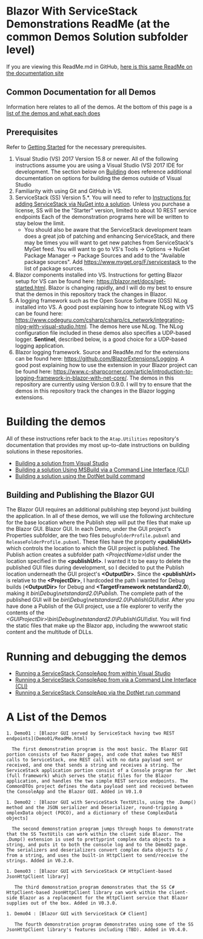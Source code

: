 # Blazor With ServiceStack Demonstrations ReadMe (at the common Demos Solution subfolder level)
If you are viewing this ReadMe.md in GitHub, [here is this same ReadMe on the documentation site](ReadMe.html)

## Common Documentation for all Demos
Information here relates to all of the demos. At the bottom of this page is a [list of the demos and what each does](./ReadMe.html#DemoList)
## Prerequisites
Refer to [Getting Started](../SolutionDocumentation/GettingStarted#prerequisites) for the necessary prerequisites.

1. Visual Studio (VS) 2017 Version 15.8 or newer. All of the following instructions assume you are using a Visual Studio (VS) 2017 IDE for development. The section below on [Building](./ReadMe.html#Building) does reference additional documentation on options for building the demos outside of Visual Studio
1. Familiarity with using Git and GitHub in VS.
1. ServiceStack (SS) Version 5.*. You will need to refer to [Instructions for adding ServiceStack via NuGet into a solution](https://servicestack.net/download). Unless you purchase a license, SS will be the "Starter" version, limited to about 10 REST service endpoints Each of the demonstration programs here will be written to stay below the limit. 
    * You should also be aware that the ServiceStack development team does a great job of patching and enhancing ServiceStack, and there may be times you will want to get new patches from ServiceStack's MyGet feed. You will want to go to VS's Tools -> Options -> NuGet Package Manager -> Package Sources and add to the "Available package sources". Add https://www.myget.org/F/servicestack to the list of package sources.		
1. Blazor components installed into VS. Instructions for getting Blazor setup for VS can be found here: https://blazor.net/docs/get-started.html. Blazor is changing rapidly, and I will do my best to ensure that the demos in this repository track the changes in Blazor.
1. A logging framework such as the Open Source Software (OSS) NLog installed into VS. A good post explaining how to integrate NLog with VS can be found here: https://www.codeguru.com/csharp/csharp/cs_network/integrating-nlog-with-visual-studio.html. The demos here use NLog. The NLog configuration file included in these demos also specifies a UDP-based logger. **Sentinel**, described below, is a good choice for a UDP-based logging application.
1. Blazor logging framework. Source and ReadMe.md for the extensions can be found here: https://github.com/BlazorExtensions/Logging. A good post explaining how to use the extension in your Blazor project can be found here: https://www.c-sharpcorner.com/article/introduction-to-logging-framework-in-blazor-with-net-core/. The demos in this repository are currently using Version 0.9.0. I will try to ensure that the demos in this repository track the changes in the Blazor logging extensions.
 
# <a id="Building"/>Building the demos
All of these instructions refer back to the `Atap.Utilities` repository's documentation that provides my most up-to-date instructions on building solutions in these repositories.
  * [Building a solution from Visual Studio]()
  * [Building a solution Using MSBuild via a Command Line Interface (CLI)]()
  * [Building a solution using the DotNet build command]()
## Building and Publishing the Blazor GUI
The Blazor GUI requires an additional publishing step beyond just building the application. In all of these demos, we will use the following architecture for the base location where the Publish step will put the files that make up the Blazor GUI. Blazor GUI. In each Demo, under the GUI project's Properties subfolder, are the two files `DebugFolderProfile.pubxml` and `ReleaseFolderProfile.pubxml`. These files have the property **\<publishUrl>** which controls the location to which the GUI project is published. The Publish action creates a subfolder path *\<ProjectName>\dist* under the location specified in the **\<publishUrl>**. I wanted it to be easy to delete the published GUI files during development, so I decided to put the Publish location underneath the GUI project's **\<OutputDir>**. Since the **\<publishUrl>** is relative to the **\<ProjectDir>**, I hardcoded the path I wanted for Debug builds (**\<OutputDir>** for Debug and **\<TargetFramework netstandard2.0**), making it *bin\Debug\netstandard2.0\Publish*. The complete path of the published GUI will be *bin\Debug\netstandard2.0\Publish\GUI\dist*. After you have done a Publish of the GUI project, use a file explorer to verify the contents of the *\<GUIProjectDir>\bin\Debug\netstandard2.0\Publish\GUI\dist*. You will find the static files that make up the Blazor app, including the wwwroot static content and the multitude of DLLs.

# Running and debugging the demos
  * [Running a ServiceStack ConsoleApp from within Visual Studio]()
  * [Running a ServiceStack ConsoleApp from via a Command Line Interface (CLI)]()
  * [Running a ServiceStack ConsoleApp via the DotNet run command]()


# <a id="DemoList"/>A List of the Demos

    1. Demo01 : [Blazor GUI served by ServiceStack having two REST endpoints](Demo01/ReadMe.html)
  
      The first demonstration program is the most basic. The Blazor GUI portion consists of two Razor pages, and code that makes two REST calls to ServiceStack, one REST call with no data payload sent or received, and one that sends a string and receives a string. The ServiceStack application portion consist of a Console program for .Net (full framework) which serves the static files for the Blazor application, and handles the two simple REST service endpoints. The CommonDTOs project defines the data payload sent and received between the ConsoleApp and the Blazor GUI. Added in V0.1.0

    1. Demo02 : [Blazor GUI with ServiceStack TextUtils, using the .Dump() method and the JSON serializer and Deserializer, round-tripping a omplexData object (POCO), and a dictionary of these ComplexData objects]
      
	  The second demonstration program jumps through hoops to demonstrate that the SS TextUtils can work within the client side Blazor. The .Dump() extension is used to prettyprint complex data objects to a string, and puts it to both the console log and to the Demo02 page. The serializers and deserializers convert complex data objects to / from a string, and uses the built-in HttpClient to send/receive the strings. Added in V0.2.0.

    1. Demo03 : [Blazor GUI with ServiceStack C# HttpClient-based JsonHttpClient library]
      
	   The third demonstration program demonstrates that the SS C# HttpClient-based JsonHttpClient library can work within the client- side Blazor as a replacement for the HttpClient service that Blazor supplies out of the box. Added in V0.3.0.

	1. Demo04 : [Blazor GUI with ServiceStack C# Client]
      
	   The fourth demonstration program demonstrates using some of the SS JsonHttpClient library's features including (TBD). Added in V0.4.0.
